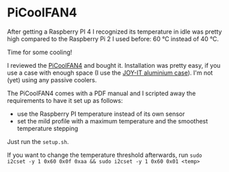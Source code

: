 # PiCoolFAN4

After getting a Raspberry PI 4 I recognized its temperature in idle was pretty high compared to the Raspberry Pi 2 I used before: 60 °C instead of 40 °C.

Time for some cooling!

I reviewed the [PiCoolFAN4](https://pimodules.com/product/picoolfan4) and bought it. Installation was pretty easy, if you use a case with enough space (I use the [JOY-IT aluminium case](https://joy-it.net/en/products/RB-AlucaseP4+01B)). I'm not (yet) using any passive coolers.

The PiCoolFAN4 comes with a PDF manual and I scripted away the requirements to have it set up as follows:

- use the Raspberry PI temperature instead of its own sensor
- set the mild profile with a maximum temperature and the smoothest temperature stepping

Just run the `setup.sh`.

If you want to change the temperature threshold afterwards, run `sudo i2cset -y 1 0x60 0x0f 0xaa && sudo i2cset -y 1 0x60 0x01 <temp>`
